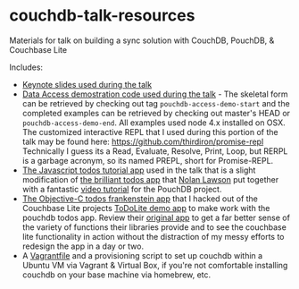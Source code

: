 # couchdb-talk-resources
Materials for talk on building a sync solution with CouchDB, PouchDB, &amp; Couchbase Lite

Includes:
* [Keynote slides used during the talk](https://github.com/mike-lang/couchdb-talk-resources/blob/master/SyncTalkSlides.key)
* [Data Access demostration code used during the talk](https://github.com/mike-lang/couchdb-talk-resources/tree/master/couch-data-access-examples) - The skeletal form can be retrieved by checking out tag `pouchdb-access-demo-start` and the completed examples can be retrieved by checking out master's HEAD or `pouchdb-access-demo-end`.  All examples used node 4.x installed on OSX.  The customized interactive REPL that I used during this portion of the talk may be found here: https://github.com/thirdiron/promise-repl Technically I guess its a Read, Evaluate, Resolve, Print, Loop, but RERPL is a garbage acronym, so its named PREPL, short for Promise-REPL.
* [The Javascript todos tutorial app](https://github.com/mike-lang/couchdb-talk-resources/tree/master/pouchdb-getting-started-todo) used in the talk that is a slight modification of [the brilliant todos app](https://github.com/nolanlawson/pouchdb-getting-started-todo) that [Nolan Lawson](nolanlawson.com) put together with a fantastic [video tutorial](http://pouchdb.com/getting-started.html#video_tutorial) for the PouchDB project.
* [The Objective-C todos frankenstein app](https://github.com/mike-lang/couchdb-talk-resources/tree/master/ToDoLite-iOS) that I hacked out of the Couchbase Lite projects [ToDoLite demo app](https://github.com/couchbaselabs/ToDoLite-iOS) to make work with the pouchdb todos app.  Review their [original app](https://github.com/couchbaselabs/ToDoLite-iOS) to get a far better sense of the variety of functions their libraries provide and to see the couchbase lite functionality in action without the distraction of my messy efforts to redesign the app in a day or two.  
* A [Vagrantfile](https://www.vagrantup.com/) and a provisioning script to
set up couchdb within a Ubuntu VM via Vagrant & Virtual Box, if you're
not comfortable installing couchdb on your base machine via homebrew,
etc.
